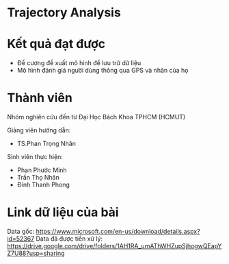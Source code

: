 # Trajectory Analysis

# Kết quả đạt được
- Đề cương đề xuất mô hình để lưu trữ dữ liệu
- Mô hình đánh giá người dùng thông qua GPS và nhãn của họ

# Thành viên
Nhóm nghiên cứu đến từ Đại Học Bách Khoa TPHCM (HCMUT)

Giảng viên hướng dẫn: 
- TS.Phan Trọng Nhân

Sinh viên thực hiện:
- Phan Phước Minh      
- Trần Thọ Nhân
- Đinh Thanh Phong

# Link dữ liệu của bài
Data gốc: https://www.microsoft.com/en-us/download/details.aspx?id=52367
Data đã được tiền xử lý: https://drive.google.com/drive/folders/1AH1RA_umAThWHZupSjhogwQEapYZ7U88?usp=sharing
